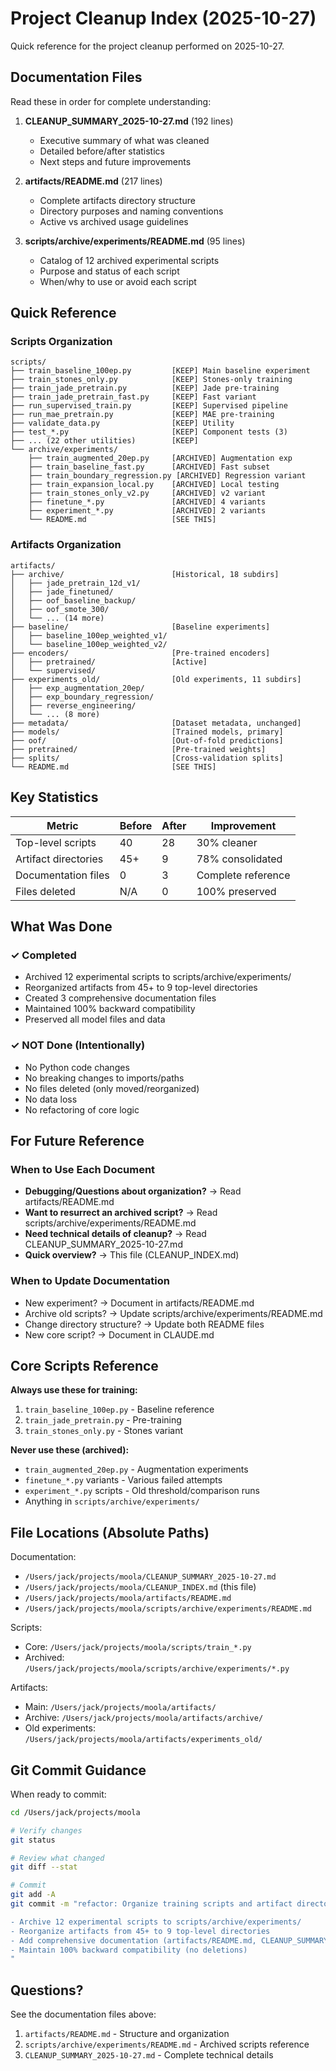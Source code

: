 # Project Cleanup Index (2025-10-27)

Quick reference for the project cleanup performed on 2025-10-27.

## Documentation Files

Read these in order for complete understanding:

1. **CLEANUP_SUMMARY_2025-10-27.md** (192 lines)
   - Executive summary of what was cleaned
   - Detailed before/after statistics
   - Next steps and future improvements

2. **artifacts/README.md** (217 lines)
   - Complete artifacts directory structure
   - Directory purposes and naming conventions
   - Active vs archived usage guidelines

3. **scripts/archive/experiments/README.md** (95 lines)
   - Catalog of 12 archived experimental scripts
   - Purpose and status of each script
   - When/why to use or avoid each script

## Quick Reference

### Scripts Organization
```
scripts/
├── train_baseline_100ep.py         [KEEP] Main baseline experiment
├── train_stones_only.py            [KEEP] Stones-only training
├── train_jade_pretrain.py          [KEEP] Jade pre-training
├── train_jade_pretrain_fast.py     [KEEP] Fast variant
├── run_supervised_train.py         [KEEP] Supervised pipeline
├── run_mae_pretrain.py             [KEEP] MAE pre-training
├── validate_data.py                [KEEP] Utility
├── test_*.py                       [KEEP] Component tests (3)
├── ... (22 other utilities)        [KEEP]
└── archive/experiments/
    ├── train_augmented_20ep.py     [ARCHIVED] Augmentation exp
    ├── train_baseline_fast.py      [ARCHIVED] Fast subset
    ├── train_boundary_regression.py [ARCHIVED] Regression variant
    ├── train_expansion_local.py    [ARCHIVED] Local testing
    ├── train_stones_only_v2.py     [ARCHIVED] v2 variant
    ├── finetune_*.py               [ARCHIVED] 4 variants
    ├── experiment_*.py             [ARCHIVED] 2 variants
    └── README.md                   [SEE THIS]
```

### Artifacts Organization
```
artifacts/
├── archive/                        [Historical, 18 subdirs]
│   ├── jade_pretrain_12d_v1/
│   ├── jade_finetuned/
│   ├── oof_baseline_backup/
│   ├── oof_smote_300/
│   └── ... (14 more)
├── baseline/                       [Baseline experiments]
│   ├── baseline_100ep_weighted_v1/
│   └── baseline_100ep_weighted_v2/
├── encoders/                       [Pre-trained encoders]
│   ├── pretrained/                 [Active]
│   └── supervised/
├── experiments_old/                [Old experiments, 11 subdirs]
│   ├── exp_augmentation_20ep/
│   ├── exp_boundary_regression/
│   ├── reverse_engineering/
│   └── ... (8 more)
├── metadata/                       [Dataset metadata, unchanged]
├── models/                         [Trained models, primary]
├── oof/                            [Out-of-fold predictions]
├── pretrained/                     [Pre-trained weights]
├── splits/                         [Cross-validation splits]
└── README.md                       [SEE THIS]
```

## Key Statistics

| Metric | Before | After | Improvement |
|--------|--------|-------|-------------|
| Top-level scripts | 40 | 28 | 30% cleaner |
| Artifact directories | 45+ | 9 | 78% consolidated |
| Documentation files | 0 | 3 | Complete reference |
| Files deleted | N/A | 0 | 100% preserved |

## What Was Done

### ✓ Completed
- Archived 12 experimental scripts to scripts/archive/experiments/
- Reorganized artifacts from 45+ to 9 top-level directories
- Created 3 comprehensive documentation files
- Maintained 100% backward compatibility
- Preserved all model files and data

### ✓ NOT Done (Intentionally)
- No Python code changes
- No breaking changes to imports/paths
- No files deleted (only moved/reorganized)
- No data loss
- No refactoring of core logic

## For Future Reference

### When to Use Each Document
- **Debugging/Questions about organization?** → Read artifacts/README.md
- **Want to resurrect an archived script?** → Read scripts/archive/experiments/README.md
- **Need technical details of cleanup?** → Read CLEANUP_SUMMARY_2025-10-27.md
- **Quick overview?** → This file (CLEANUP_INDEX.md)

### When to Update Documentation
- New experiment? → Document in artifacts/README.md
- Archive old scripts? → Update scripts/archive/experiments/README.md
- Change directory structure? → Update both README files
- New core script? → Document in CLAUDE.md

## Core Scripts Reference

**Always use these for training:**
1. `train_baseline_100ep.py` - Baseline reference
2. `train_jade_pretrain.py` - Pre-training
3. `train_stones_only.py` - Stones variant

**Never use these (archived):**
- `train_augmented_20ep.py` - Augmentation experiments
- `finetune_*.py` variants - Various failed attempts
- `experiment_*.py` scripts - Old threshold/comparison runs
- Anything in `scripts/archive/experiments/`

## File Locations (Absolute Paths)

Documentation:
- `/Users/jack/projects/moola/CLEANUP_SUMMARY_2025-10-27.md`
- `/Users/jack/projects/moola/CLEANUP_INDEX.md` (this file)
- `/Users/jack/projects/moola/artifacts/README.md`
- `/Users/jack/projects/moola/scripts/archive/experiments/README.md`

Scripts:
- Core: `/Users/jack/projects/moola/scripts/train_*.py`
- Archived: `/Users/jack/projects/moola/scripts/archive/experiments/*.py`

Artifacts:
- Main: `/Users/jack/projects/moola/artifacts/`
- Archive: `/Users/jack/projects/moola/artifacts/archive/`
- Old experiments: `/Users/jack/projects/moola/artifacts/experiments_old/`

## Git Commit Guidance

When ready to commit:
```bash
cd /Users/jack/projects/moola

# Verify changes
git status

# Review what changed
git diff --stat

# Commit
git add -A
git commit -m "refactor: Organize training scripts and artifact directories

- Archive 12 experimental scripts to scripts/archive/experiments/
- Reorganize artifacts from 45+ to 9 top-level directories
- Add comprehensive documentation (artifacts/README.md, CLEANUP_SUMMARY)
- Maintain 100% backward compatibility (no deletions)
"
```

## Questions?

See the documentation files above:
1. `artifacts/README.md` - Structure and organization
2. `scripts/archive/experiments/README.md` - Archived scripts reference
3. `CLEANUP_SUMMARY_2025-10-27.md` - Complete technical details
